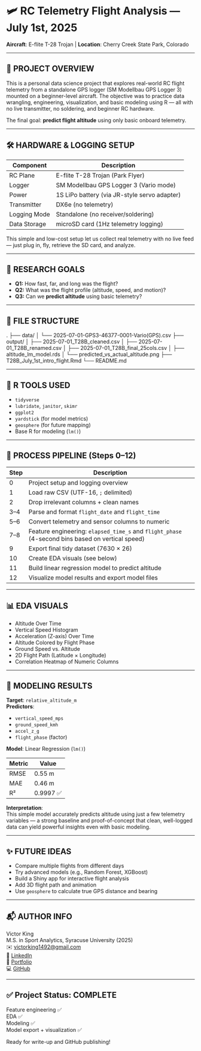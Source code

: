 # 🛩️ RC Telemetry Flight Analysis — July 1st, 2025  
**Aircraft**: E-flite T-28 Trojan | **Location**: Cherry Creek State Park, Colorado

---

## 🔧 PROJECT OVERVIEW

This is a personal data science project that explores real-world RC flight telemetry from a standalone GPS logger (SM Modellbau GPS Logger 3) mounted on a beginner-level aircraft. The objective was to practice data wrangling, engineering, visualization, and basic modeling using R — all with no live transmitter, no soldering, and beginner RC hardware.

The final goal: **predict flight altitude** using only basic onboard telemetry.

---

## 🛠️ HARDWARE & LOGGING SETUP

| Component          | Description |
|-------------------|-------------|
| RC Plane           | E-flite T-28 Trojan (Park Flyer) |
| Logger             | SM Modellbau GPS Logger 3 (Vario mode) |
| Power              | 1S LiPo battery (via JR-style servo adapter) |
| Transmitter        | DX6e (no telemetry) |
| Logging Mode       | Standalone (no receiver/soldering) |
| Data Storage       | microSD card (1Hz telemetry logging) |

This simple and low-cost setup let us collect real telemetry with no live feed — just plug in, fly, retrieve the SD card, and analyze.

---

## 🧪 RESEARCH GOALS

- **Q1:** How fast, far, and long was the flight?
- **Q2:** What was the flight profile (altitude, speed, and motion)?
- **Q3:** Can we **predict altitude** using basic telemetry?

---

## 📁 FILE STRUCTURE


.
├── data/
│ └── 2025-07-01-GPS3-46377-0001-Vario(GPS).csv
├── output/
│ ├── 2025-07-01_T28B_cleaned.csv
│ ├── 2025-07-01_T28B_renamed.csv
│ ├── 2025-07-01_T28B_final_25cols.csv
│ ├── altitude_lm_model.rds
│ └── predicted_vs_actual_altitude.png
├── T28B_July_1st_intro_flight.Rmd
└── README.md


---

## 🧰 R TOOLS USED

- `tidyverse`
- `lubridate`, `janitor`, `skimr`
- `ggplot2`
- `yardstick` (for model metrics)
- `geosphere` (for future mapping)
- Base R for modeling (`lm()`)

---

## 🔄 PROCESS PIPELINE (Steps 0–12)

| Step | Description |
|------|-------------|
| 0    | Project setup and logging overview |
| 1    | Load raw CSV (UTF-16, `;` delimited) |
| 2    | Drop irrelevant columns + clean names |
| 3–4  | Parse and format `flight_date` and `flight_time` |
| 5–6  | Convert telemetry and sensor columns to numeric |
| 7–8  | Feature engineering: `elapsed_time_s` and `flight_phase` (4-second bins based on vertical speed) |
| 9    | Export final tidy dataset (7630 × 26) |
| 10   | Create EDA visuals (see below) |
| 11   | Build linear regression model to predict altitude |
| 12   | Visualize model results and export model files |

---

## 📊 EDA VISUALS

- Altitude Over Time
- Vertical Speed Histogram
- Acceleration (Z-axis) Over Time
- Altitude Colored by Flight Phase
- Ground Speed vs. Altitude
- 2D Flight Path (Latitude × Longitude)
- Correlation Heatmap of Numeric Columns

---

## 🔮 MODELING RESULTS

**Target**: `relative_altitude_m`  
**Predictors**:  
- `vertical_speed_mps`  
- `ground_speed_kmh`  
- `accel_z_g`  
- `flight_phase` (factor)

**Model**: Linear Regression (`lm()`)

| Metric | Value |
|--------|-------|
| RMSE   | 0.55 m |
| MAE    | 0.46 m |
| R²     | 0.9997 ✅ |

**Interpretation**:  
This simple model accurately predicts altitude using just a few telemetry variables — a strong baseline and proof-of-concept that clean, well-logged data can yield powerful insights even with basic modeling.

---

## ✨ FUTURE IDEAS

- Compare multiple flights from different days
- Try advanced models (e.g., Random Forest, XGBoost)
- Build a Shiny app for interactive flight analysis
- Add 3D flight path and animation
- Use `geosphere` to calculate true GPS distance and bearing

---

## 📬 AUTHOR INFO

Victor King  
M.S. in Sport Analytics, Syracuse University (2025)  
✉️ victorking1492@gmail.com  
🔗 [LinkedIn](https://linkedin.com/in/victormking)  
💼 [Portfolio](https://victormking.github.io/portfolio-site)  
💻 [GitHub](https://github.com/victormking)

---

## ✅ Project Status: COMPLETE

Feature engineering ✅  
EDA ✅  
Modeling ✅  
Model export + visualization ✅  

Ready for write-up and GitHub publishing!
